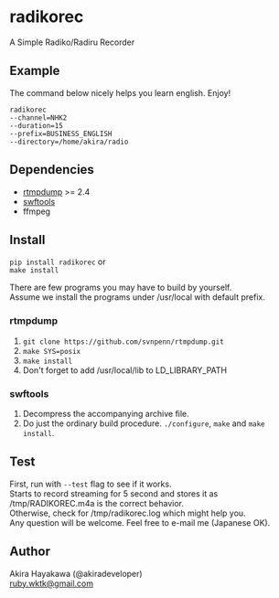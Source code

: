 # radikorec
A Simple Radiko/Radiru Recorder

## Example
The command below nicely helps you learn english. Enjoy!
```
radikorec 
--channel=NHK2 
--duration=15 
--prefix=BUSINESS_ENGLISH 
--directory=/home/akira/radio
```
## Dependencies
* [rtmpdump](https://github.com/svnpenn/rtmpdump) >= 2.4  
* [swftools](http://www.swftools.org/download.html)  
* ffmpeg   

## Install
`pip install radikorec` or  
`make install`

There are few programs you may have to build by yourself.  
Assume we install the programs under /usr/local with default prefix.
### rtmpdump
1. `git clone https://github.com/svnpenn/rtmpdump.git`  
2. `make SYS=posix`  
3. `make install`  
4. Don't forget to add /usr/local/lib to LD_LIBRARY_PATH

### swftools
1. Decompress the accompanying archive file.  
2. Do just the ordinary build procedure. `./configure`, `make` and `make install`.

## Test
First, run with `--test` flag to see if it works.  
Starts to record streaming for 5 second and stores it as /tmp/RADIKOREC.m4a
is the correct behavior.  
Otherwise, check for /tmp/radikorec.log which might help you.  
Any question will be welcome. Feel free to e-mail me (Japanese OK).

## Author
Akira Hayakawa (@akiradeveloper)  
ruby.wktk@gmail.com
